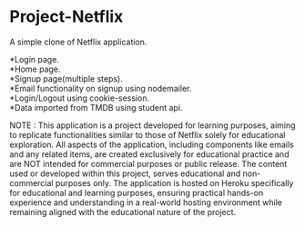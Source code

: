 # Project-Netflix  

A simple clone of Netflix application.  

*Login page.  
*Home page.  
*Signup page(multiple steps).  
*Email functionality on signup using nodemailer.  
*Login/Logout using cookie-session.  
*Data imported from TMDB using student api.  
  
NOTE : This application is a project developed for learning purposes, aiming to replicate functionalities similar to those of Netflix solely for educational exploration. All aspects of the application, including components like emails and any related items, are created exclusively for educational practice and are NOT intended for commercial purposes or public release. The content used or developed within this project, serves educational and non-commercial purposes only.           The application is hosted on Heroku specifically for educational and learning purposes, ensuring practical hands-on experience and understanding in a real-world hosting environment while remaining aligned with the educational nature of the project.
